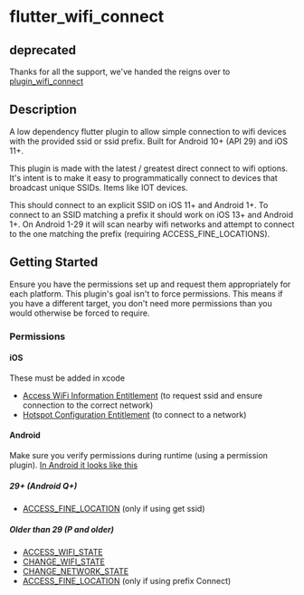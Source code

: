# flutter_wifi_connect

## deprecated
Thanks for all the support, we've handed the reigns over to [plugin_wifi_connect](https://pub.dev/packages/plugin_wifi_connect)

## Description
A low dependency flutter plugin to allow simple connection to wifi devices with the provided ssid or ssid prefix. Built for Android 10+ (API 29) and iOS 11+.

This plugin is made with the latest / greatest direct connect to wifi options. It's intent is to make it easy to programmatically connect to devices that broadcast unique SSIDs. Items like IOT devices.

This should connect to an explicit SSID on iOS 11+ and Android 1+.
To connect to an SSID matching a prefix it should work on iOS 13+ and Android 1+.
On Android 1-29 it will scan nearby wifi networks and attempt to connect to the one matching the prefix (requiring ACCESS_FINE_LOCATIONS).

## Getting Started

Ensure you have the permissions set up and request them appropriately for each platform. This plugin's goal isn't to force permissions. This means if you have a different target, you don't
need more permissions than you would otherwise be forced to require.

### Permissions

#### iOS

These must be added in xcode

- [Access WiFi Information Entitlement](https://developer.apple.com/documentation/bundleresources/entitlements/com_apple_developer_networking_wifi-info) (to request ssid and ensure connection to the correct network)
- [Hotspot Configuration Entitlement](https://developer.apple.com/documentation/bundleresources/entitlements/com_apple_developer_networking_hotspotconfiguration) (to connect to a network)

#### Android

Make sure you verify permissions during runtime (using a permission plugin). [In Android it looks like this](https://developers.google.com/android/guides/permissions)

##### 29+ (Android Q+)

- [ACCESS_FINE_LOCATION](https://developer.android.com/reference/android/Manifest.permission#ACCESS_FINE_LOCATION) (only if using get ssid)

##### Older than 29 (P and older)

- [ACCESS_WIFI_STATE](https://developer.android.com/reference/android/Manifest.permission#ACCESS_WIFI_STATE)
- [CHANGE_WIFI_STATE](https://developer.android.com/reference/android/Manifest.permission#CHANGE_WIFI_STATE)
- [CHANGE_NETWORK_STATE](https://developer.android.com/reference/android/Manifest.permission#CHANGE_NETWORK_STATE)
- [ACCESS_FINE_LOCATION](https://developer.android.com/reference/android/Manifest.permission#ACCESS_FINE_LOCATION) (only if using prefix Connect)
